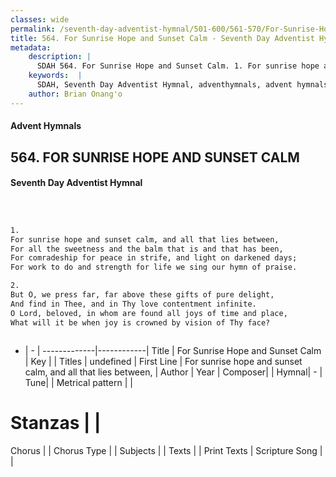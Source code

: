 ```yaml
---
classes: wide
permalink: /seventh-day-adventist-hymnal/501-600/561-570/For-Sunrise-Hope-and-Sunset-Calm/
title: 564. For Sunrise Hope and Sunset Calm - Seventh Day Adventist Hymnal
metadata:
    description: |
      SDAH 564. For Sunrise Hope and Sunset Calm. 1. For sunrise hope and sunset calm, and all that lies between, For all the sweetness and the balm that is and that has been, For comradeship for peace in strife, and light on darkened days; For work to do and strength for life we sing our hymn of praise.
    keywords:  |
      SDAH, Seventh Day Adventist Hymnal, adventhymnals, advent hymnals, For Sunrise Hope and Sunset Calm, For sunrise hope and sunset calm, and all that lies between, 
    author: Brian Onang'o
---
```


#### Advent Hymnals
## 564. FOR SUNRISE HOPE AND SUNSET CALM
#### Seventh Day Adventist Hymnal

```txt



1.
For sunrise hope and sunset calm, and all that lies between,
For all the sweetness and the balm that is and that has been,
For comradeship for peace in strife, and light on darkened days;
For work to do and strength for life we sing our hymn of praise.

2.
But O, we press far, far above these gifts of pure delight,
And find in Thee, and in Thy love contentment infinite.
O Lord, beloved, in whom are found all joys of time and place,
What will it be when joy is crowned by vision of Thy face?



```

- |   -  |
-------------|------------|
Title | For Sunrise Hope and Sunset Calm |
Key |  |
Titles | undefined |
First Line | For sunrise hope and sunset calm, and all that lies between, |
Author | 
Year | 
Composer|  |
Hymnal|  - |
Tune|  |
Metrical pattern | |
# Stanzas |  |
Chorus |  |
Chorus Type |  |
Subjects |  |
Texts |  |
Print Texts | 
Scripture Song |  |
  
